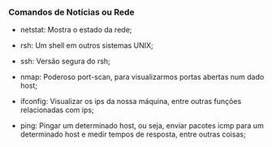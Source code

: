 <h3> Comandos de Notícias ou Rede </h3>

<!--ts--> 
* netstat: Mostra o estado da rede;
* rsh: Um shell em outros sistemas UNIX;
* ssh: Versão segura do rsh;
* nmap: Poderoso port-scan, para visualizarmos portas abertas num dado host;

* ifconfig: Visualizar os ips da nossa máquina, entre outras funções relacionadas com ips;

* ping: Pingar um determinado host, ou seja, enviar pacotes icmp para um determinado host e medir tempos de resposta, entre outras coisas;
<!--te--> 